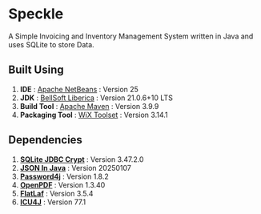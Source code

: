 # Speckle

A Simple Invoicing and Inventory Management System written in Java and uses SQLite to store Data.

## Built Using

1. **IDE** : [Apache NetBeans](https://netbeans.apache.org/) : Version 25
2. **JDK** : [BellSoft Liberica](https://bell-sw.com/libericajdk/) : Version 21.0.6+10 LTS
3. **Build Tool** : [Apache Maven](https://maven.apache.org/) : Version 3.9.9
4. **Packaging Tool** : [WiX Toolset](https://wixtoolset.org/) : Version 3.14.1

## Dependencies

1. **[SQLite JDBC Crypt](https://github.com/Willena/sqlite-jdbc-crypt)** : Version 3.47.2.0
2. **[JSON In Java](https://github.com/stleary/JSON-java)** : Version 20250107
3. **[Password4j](https://password4j.com/)** : Version 1.8.2
4. **[OpenPDF](https://github.com/LibrePDF/OpenPDF)** : Version 1.3.40
5. **[FlatLaf](https://www.formdev.com/flatlaf/)** : Version 3.5.4
6. **[ICU4J](https://icu.unicode.org/)** : Version 77.1
